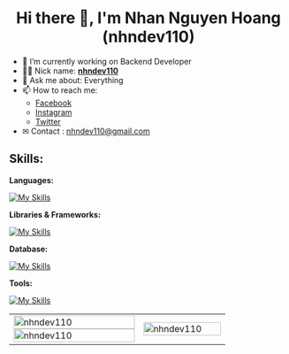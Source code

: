 # <div align="center">Hi there 👋, I'm Nhan Nguyen Hoang (nhndev110)</div>

-   🔭 I’m currently working on Backend Developer
-   👨‍💻 Nick name: [**nhndev110**](https://github.com/nhndev110)
-   💬 Ask me about: Everything
-   📫 How to reach me:
    -   [Facebook](https://www.facebook.com/nhndev110)
    -   [Instagram](https://www.instagram.com/nhndev110)
    -   [Twitter](https://twitter.com/nhndev110)
-   ✉ Contact : nhndev110@gmail.com

## Skills:

**Languages:**

[![My Skills](https://skillicons.dev/icons?i=html,css,sass,js,php&theme=dark&perline=7)](https://github.com/nhndev110)

**Libraries & Frameworks:**

[![My Skills](https://skillicons.dev/icons?i=laravel,bootstrap,jquery&theme=dark&perline=7)](https://github.com/nhndev110)

**Database:**

[![My Skills](https://skillicons.dev/icons?i=mysql&theme=dark)](https://github.com/nhndev110)

**Tools:**

[![My Skills](https://skillicons.dev/icons?i=postman,stackoverflow,vscode,git,github&theme=dark)](https://github.com/nhndev110)

<table width="100%">
    <tr>
        <td width="60%">
            <a href="https://github.com/nhndev110">
                <img src="https://github-readme-stats.vercel.app/api?username=nhndev110&show_icons=true&theme=vue-dark" width="100%" alt="nhndev110" title="nhndev110" />
            </a>
            <a href="https://github.com/nhndev110">
                <img src="https://github-readme-stats.vercel.app/api/top-langs/?username=nhndev110&layout=compact&theme=vue-dark" width="100%" alt="nhndev110" title="nhndev110" />
            </a>
        </td>
        <td width="40%">
            <a href="https://app.daily.dev/nhndev110">
                <img src="https://api.daily.dev/devcards/c6879a4c87604a318dc3eda96e99135b.png?r=msr" width="100%" alt="nhndev110" title="nhndev110" />
            </a>
        </td>
    </tr>
</table>

